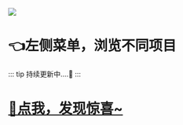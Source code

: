 

![](http://cdn.qiniu.liyansheng.top/img/_20240624135030-ezgif.com-png-to-webp-converter.webp)

# 👈左侧菜单，浏览不同项目

::: tip
持续更新中....🚀
:::

# [🤣点我，发现惊喜~](http://liyansheng.top/issues_flow/)
